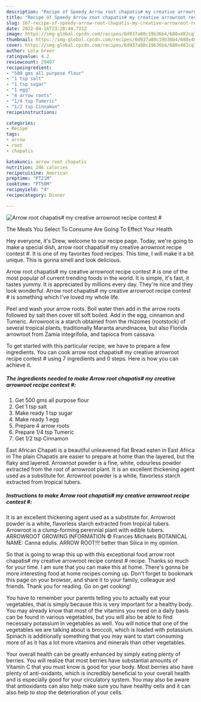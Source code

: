 ```yaml
---
description: "Recipe of Speedy Arrow root chapatis# my creative arrowroot recipe contest #"
title: "Recipe of Speedy Arrow root chapatis# my creative arrowroot recipe contest #"
slug: 167-recipe-of-speedy-arrow-root-chapatis-my-creative-arrowroot-recipe-contest
date: 2022-04-16T23:28:44.731Z
image: https://img-global.cpcdn.com/recipes/6d937a80c19b36b4/680x482cq70/arrow-root-chapatis-my-creative-arrowroot-recipe-contest-recipe-main-photo.jpg
thumbnail: https://img-global.cpcdn.com/recipes/6d937a80c19b36b4/680x482cq70/arrow-root-chapatis-my-creative-arrowroot-recipe-contest-recipe-main-photo.jpg
cover: https://img-global.cpcdn.com/recipes/6d937a80c19b36b4/680x482cq70/arrow-root-chapatis-my-creative-arrowroot-recipe-contest-recipe-main-photo.jpg
author: Lola Greer
ratingvalue: 4.2
reviewcount: 29407
recipeingredient:
- "500 gms all purpose flour"
- "1 tsp salt"
- "1 tsp sugar"
- "1 egg"
- "4 arrow roots"
- "1/4 tsp Tumeric"
- "1/2 tsp Cinnamon"
recipeinstructions:

categories:
- Recipe
tags:
- arrow
- root
- chapatis

katakunci: arrow root chapatis 
nutrition: 246 calories
recipecuisine: American
preptime: "PT21M"
cooktime: "PT50M"
recipeyield: "4"
recipecategory: Dinner

---
```



![Arrow root chapatis# my creative arrowroot recipe contest #](https://img-global.cpcdn.com/recipes/6d937a80c19b36b4/680x482cq70/arrow-root-chapatis-my-creative-arrowroot-recipe-contest-recipe-main-photo.jpg)

The Meals You Select To Consume Are Going To Effect Your Health

Hey everyone, it's Drew, welcome to our recipe page. Today, we're going to make a special dish, arrow root chapatis# my creative arrowroot recipe contest #. It is one of my favorites food recipes. This time, I will make it a bit unique. This is gonna smell and look delicious.

Arrow root chapatis# my creative arrowroot recipe contest # is one of the most popular of current trending foods in the world. It is simple, it's fast, it tastes yummy. It is appreciated by millions every day. They're nice and they look wonderful. Arrow root chapatis# my creative arrowroot recipe contest # is something which I've loved my whole life.

Peel and wash your arrow roots. Boil water then add in the arrow roots followed by salt then cover till soft boiled. Add in the egg, cinnamon and Tumeric. Arrowroot is a starch obtained from the rhizomes (rootstock) of several tropical plants, traditionally Maranta arundinacea, but also Florida arrowroot from Zamia integrifolia, and tapioca from cassava.


To get started with this particular recipe, we have to prepare a few ingredients. You can cook arrow root chapatis# my creative arrowroot recipe contest # using 7 ingredients and 0 steps. Here is how you can achieve it.

<!--inarticleads1-->

##### The ingredients needed to make Arrow root chapatis# my creative arrowroot recipe contest #:

1. Get 500 gms all purpose flour
1. Get 1 tsp salt
1. Make ready 1 tsp sugar
1. Make ready 1 egg
1. Prepare 4 arrow roots
1. Prepare 1/4 tsp Tumeric
1. Get 1/2 tsp Cinnamon


East African Chapati is a beautiful unleavened flat Bread eaten in East Africa in The plain Chapatis are easier to prepare at home than the layered, but the flaky and layered. Arrowroot powder is a fine, white, odourless powder extracted from the root of arrowroot plant. It is an excellent thickening agent used as a substitute for. Arrowroot powder is a white, flavorless starch extracted from tropical tubers. 

<!--inarticleads2-->

##### Instructions to make Arrow root chapatis# my creative arrowroot recipe contest #:



It is an excellent thickening agent used as a substitute for. Arrowroot powder is a white, flavorless starch extracted from tropical tubers. Arrowroot is a clump-forming perennial plant with edible tubers. ARROWROOT GROWING INFORMATION © Frances Michaels BOTANICAL NAME: Canna edulis. ARROW ROOT!!! better than Silica in my opinion. 

So that is going to wrap this up with this exceptional food arrow root chapatis# my creative arrowroot recipe contest # recipe. Thanks so much for your time. I am sure that you can make this at home. There's gonna be more interesting food at home recipes coming up. Don't forget to bookmark this page on your browser, and share it to your family, colleague and friends. Thank you for reading. Go on get cooking!

You have to remember your parents telling you to actually eat your vegetables, that is simply because this is very important for a healthy body. You may already know that most of the vitamins you need on a daily basis can be found in various vegetables, but you will also be able to find necessary potassium in vegetables as well. You will notice that one of the vegetables we are talking about is broccoli, which is loaded with potassium. Spinach is additionally something that you may want to start consuming more of as it has a lot more vitamins and minerals than other vegetables.

Your overall health can be greatly enhanced by simply eating plenty of berries. You will realize that most berries have substantial amounts of Vitamin C that you must know is good for your body. Most berries also have plenty of anti-oxidants, which is incredibly beneficial to your overall health and is especially good for your circulatory system. You may also be aware that antioxidants can also help make sure you have healthy cells and it can also help to stop the deterioration of your cells.
